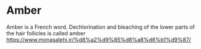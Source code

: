 # Amber
Amber is a French word. Dechlorination and bleaching of the lower parts of the hair follicles is called amber
https://www.monasalehi.ir/%d8%a2%d9%85%d8%a8%d8%b1%d9%87/
